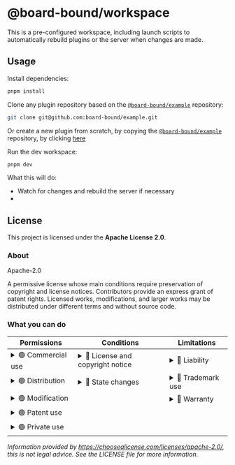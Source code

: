 # @board-bound/workspace

This is a pre-configured workspace, including launch scripts to
automatically rebuild plugins or the server when changes are made.

## Usage

Install dependencies:

```bash
pnpm install
```

Clone any plugin repository based on the
[`@board-bound/example`](https://github.com/board-bound/example)
repository:

```bash
git clone git@github.com:board-bound/example.git
```

Or create a new plugin from scratch, by copying the
[`@board-bound/example`](https://github.com/board-bound/example)
repository, by clicking
[here](https://github.com/new?template_name=example&template_owner=board-bound)

Run the dev workspace:

```bash
pnpm dev
```

What this will do:
 - Watch for changes and rebuild the server if necessary
 - 

## License

This project is licensed under the **Apache License 2.0**.

### About

Apache-2.0

A permissive license whose main conditions require preservation of copyright and license notices. Contributors provide an express grant of patent rights. Licensed works, modifications, and larger works may be distributed under different terms and without source code.

### What you can do

| Permissions                                                                                                                       | Conditions                                                                                                                                                   | Limitations                                                                                                                                                                                                                      |
|-----------------------------------------------------------------------------------------------------------------------------------|--------------------------------------------------------------------------------------------------------------------------------------------------------------|----------------------------------------------------------------------------------------------------------------------------------------------------------------------------------------------------------------------------------|
| <details><summary>🟢 Commercial use</summary>The licensed material and derivatives may be used for commercial purposes.</details> | <details><summary>🔵 License and copyright notice</summary>A copy of the license and copyright notice must be included with the licensed material.</details> | <details><summary>🔴 Liability</summary>This license includes a limitation of liability.</details>                                                                                                                               |
| <details><summary>🟢 Distribution</summary>The licensed material may be distributed.</details>                                    | <details><summary>🔵 State changes</summary>Changes made to the licensed material must be documented.</details>                                              | <details><summary>🔴 Trademark use</summary>This license explicitly states that it does NOT grant trademark rights, even though licenses without such a statement probably do not grant any implicit trademark rights.</details> |
| <details><summary>🟢 Modification</summary>The licensed material may be modified.</details>                                       |                                                                                                                                                              | <details><summary>🔴 Warranty</summary>This license explicitly states that it does NOT provide any warranty.</details>                                                                                                           |
| <details><summary>🟢 Patent use</summary>This license provides an express grant of patent rights from contributors.</details>     |                                                                                                                                                              |                                                                                                                                                                                                                                  |
| <details><summary>🟢 Private use</summary>The licensed material may be used and modified in private.</details>                    |                                                                                                                                                              |                                                                                                                                                                                                                                  |

*Information provided by https://choosealicense.com/licenses/apache-2.0/,
this is not legal advice. See the LICENSE file for more information.*
